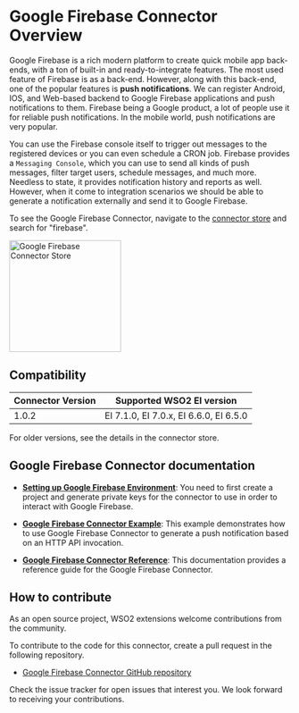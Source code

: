 # Google Firebase Connector Overview

Google Firebase is a rich modern platform to create quick mobile app back-ends, with a ton of built-in and ready-to-integrate features. The most used feature of Firebase is as a back-end. However, along with this back-end, one of the popular features is **push notifications**. We can register Android, IOS, and Web-based backend to Google Firebase applications and push notifications to them. Firebase being a Google product, a lot of people use it for reliable push notifications. In the mobile world, push notifications are very popular.  

You can use the Firebase console itself to trigger out messages to the registered devices or you can even schedule a CRON job. Firebase provides a `Messaging Console`, which you can use to send all kinds of push messages, filter target users, schedule messages, and much more. Needless to state, it provides notification history and reports as well. However, when it come to integration scenarios we should be able to generate a notification externally and send it to Google Firebase.

To see the Google Firebase Connector, navigate to the [connector store](https://store.wso2.com/store/assets/esbconnector/list) and search for "firebase".

<img src="{{base_path}}/assets/img/integrate/connectors/google-firebase-store.png" title="Google Firebase Connector Store" width="200" alt="Google Firebase Connector Store"/>

## Compatibility

| Connector Version | Supported WSO2 EI version |
| ------------- |-------------|
| 1.0.2    | EI 7.1.0, EI 7.0.x, EI 6.6.0, EI 6.5.0 |

For older versions, see the details in the connector store.

## Google Firebase Connector documentation

* **[Setting up Google Firebase Environment](google-firebase-setup.md)**: You need to first create a project and generate private keys for the connector to use in order to interact with Google Firebase.

* **[Google Firebase Connector Example](google-firebase-connector-example.md)**: This example demonstrates how to use Google Firebase Connector to generate a push notification based on an HTTP API invocation. 

* **[Google Firebase Connector Reference](google-firebase-configuration.md)**: This documentation provides a reference guide for the Google Firebase Connector.

## How to contribute

As an open source project, WSO2 extensions welcome contributions from the community. 

To contribute to the code for this connector, create a pull request in the following repository. 

* [Google Firebase Connector GitHub repository](https://github.com/wso2-extensions/esb-connector-googlefirebase)

Check the issue tracker for open issues that interest you. We look forward to receiving your contributions.
